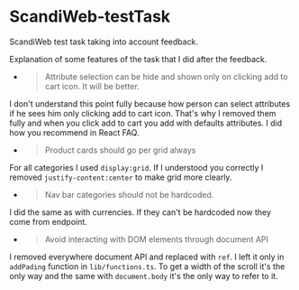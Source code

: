 # ScandiWeb-testTask

ScandiWeb test task taking into account feedback.

Explanation of some features of the task that I did after the feedback.

- >Attribute selection can be hide and shown only on clicking add to cart icon. It will be better.

I don't understand this point fully because how person can select attributes if he sees him only clicking add to cart icon.
That's why I removed them fully and when you click add to cart you add with defaults attributes. I did how you recommend in React FAQ.

- >Product cards should go per grid always

For all categories I used `display:grid`. If I understood you correctly I removed `justify-content:center` to make grid more clearly.

- >Nav bar categories should not be hardcoded.

I did the same as with currencies. If they can't be hardcoded now they come from endpoint.

- >Avoid interacting with DOM elements through document API

I removed everywhere document API and replaced with `ref`. I left it only in `addPading` function in `lib/functions.ts`. 
To get a width of the scroll it's the only way and the same with `document.body` it's the only way to refer to it.
